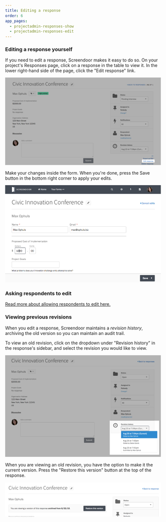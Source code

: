 ```yaml
---
title: Editing a response
order: 6
app_pages:
  - projectadmin-responses-show
  - projectadmin-responses-edit
---
```


### Editing a response yourself

If you need to edit a response, Screendoor makes it easy to do so. On your project's Responses page, click on a response in the table to view it. In the lower right-hand side of the page, click the "Edit response" link.

![The Edit response link.](../images/edit_self_1.png)

Make your changes inside the form. When you're done, press the Save button in the bottom right corner to apply your edits.

![Editing a response.](../images/edit_self_2.png)

### Asking respondents to edit

[Read more about allowing respondents to edit here.](/articles/screendoor/responses/providing_support_to_respondents.html)

### Viewing previous revisions

When you edit a response, Screendoor maintains a _revision history_, archiving the old version so you can maintain an audit trail.

To view an old revision, click on the dropdown under "Revision history" in the response's sidebar, and select the revision you would like to view.

![Selecting an old revision.](../images/edit_self_3.png)

When you are viewing an old revision, you have the option to make it the current version. Press the "Restore this version" button at the top of the response.

![Restoring an old revision.](../images/edit_self_4.png)
